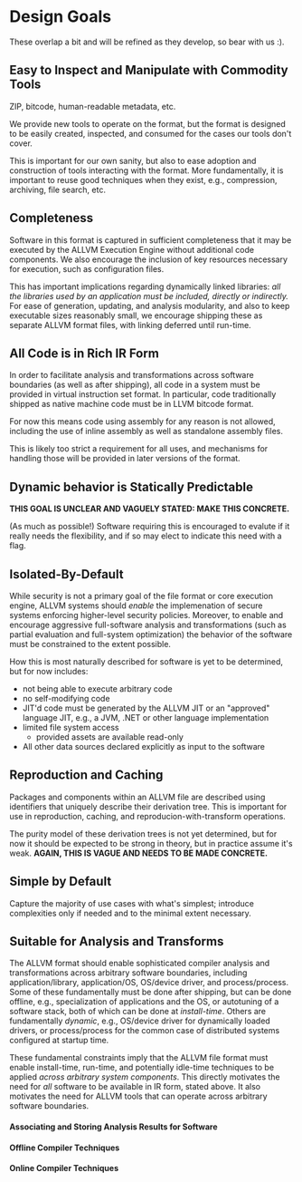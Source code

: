 # Design Goals

These overlap a bit and will be refined as they develop, so bear with us :).

## Easy to Inspect and Manipulate with Commodity Tools

ZIP, bitcode, human-readable metadata, etc.

We provide new tools to operate on the format,
but the format is designed to be easily created, inspected,
and consumed for the cases our tools don't cover.

This is important for our own sanity, but also to ease
adoption and construction of tools interacting with the
format.  More fundamentally, it is important to reuse good
techniques when they exist, e.g., compression, archiving,
file search, etc.

## Completeness

Software in this format is captured in sufficient
completeness that it may be executed by the ALLVM Execution
Engine without additional code components.
We also encourage the inclusion of key resources necessary
for execution, such as configuration files.

This has important implications regarding dynamically
linked libraries:
*all the libraries used by an application must be included,
directly or indirectly.*
For ease of generation, updating, and analysis modularity,
and also to keep executable sizes reasonably small,
we encourage shipping these as separate ALLVM format files,
with linking deferred until run-time.

## All Code is in Rich IR Form

In order to facilitate analysis and transformations across
software boundaries (as well as after shipping),
all code in a system must be provided in virtual instruction 
set format.  In particular, code traditionally shipped as
native machine code must be in LLVM bitcode format.

For now this means code using assembly for any reason
is not allowed, including the use of inline assembly
as well as standalone assembly files.

This is likely too strict a requirement for all uses,
and mechanisms for handling those will be provided
in later versions of the format.

## Dynamic behavior is Statically Predictable

**THIS GOAL IS UNCLEAR AND VAGUELY STATED: MAKE THIS CONCRETE.**

(As much as possible!)
Software requiring this is encouraged to evalute if it
really needs the flexibility, and if so may elect to
indicate this need with a flag.

## Isolated-By-Default

While security is not a primary goal of the file format or core execution
engine, ALLVM systems should *enable* the implemenation of secure systems
enforcing higher-level security policies.
Moreover, to enable and encourage aggressive
full-software analysis and transformations (such
as partial evaluation and full-system optimization) the behavior
of the software must be constrained to the extent possible.

How this is most naturally described for software
is yet to be determined, but for now includes:

* not being able to execute arbitrary code
* no self-modifying code
* JIT'd code must be generated by the ALLVM JIT or an "approved"
  language JIT, e.g., a JVM, .NET or other language implementation
* limited file system access
  * provided assets are available read-only
* All other data sources declared explicitly as input to the software

## Reproduction and Caching

Packages and components within an ALLVM file are described using identifiers
that uniquely describe their derivation tree.  This is important for use in
reproduction, caching, and reproducion-with-transform
operations.

The purity model of these derivation trees is not yet determined,
but for now it should be expected to be strong in theory,
but in practice assume it's weak.  **AGAIN, THIS IS VAGUE AND NEEDS
TO BE MADE CONCRETE.**

## Simple by Default

Capture the majority of use cases with what's simplest;
introduce complexities only if needed and to the minimal extent necessary.

## Suitable for Analysis and Transforms

The ALLVM format should enable sophisticated compiler analysis and
transformations across arbitrary software boundaries, including
application/library, application/OS, OS/device driver, and process/process.
Some of these fundamentally must be done after shipping, but can be done
offline, e.g., specialization of applications and the OS, or 
autotuning of a software stack, both of which can be done at *install-time*.
Others are fundamentally *dynamic*, e.g., OS/device driver for
dynamically loaded drivers, or process/process for the common case of
distributed systems configured at startup time.

These fundamental constraints imply that the ALLVM file format must enable
install-time, run-time, and potentially idle-time techniques to be applied
*across arbitrary system components*.  This directly motivates the need for
*all* software to be available in IR form, stated above.  It also motivates
the need for ALLVM tools that can operate across arbitrary software
boundaries.


#### Associating and Storing Analysis Results for Software

#### Offline Compiler Techniques

#### Online Compiler Techniques
